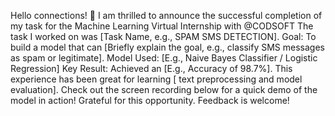 Hello connections! 👋
I am thrilled to announce the successful completion of my task for the Machine Learning Virtual Internship with @CODSOFT
The task I worked on was [Task Name, e.g., SPAM SMS DETECTION].
Goal: To build a model that can [Briefly explain the goal, e.g., classify SMS messages as spam or legitimate].
Model Used: [E.g., Naive Bayes Classifier / Logistic Regression] 
Key Result: Achieved an [E.g., Accuracy of 98.7%].
This experience has been great for learning [ text preprocessing and model evaluation].
Check out the screen recording below for a quick demo of the model in action!
Grateful for this opportunity. Feedback is welcome!
